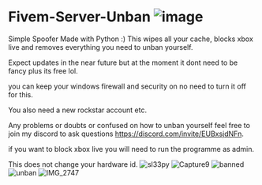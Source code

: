 # Fivem-Server-Unban                                              ![image](https://user-images.githubusercontent.com/116701630/198017571-2b5e803e-a037-4547-8796-50d45ec2a835.png)

Simple Spoofer Made with Python :) This wipes all your cache, blocks xbox live and removes everything you need to unban yourself.

Expect updates in the near future but at the moment it dont need to be fancy plus its free lol.

you can keep your windows firewall and security on no need to turn it off for this.

You also need a new rockstar account etc.

Any problems or doubts or confused on how to unban yourself feel free to join my discord to ask questions https://discord.com/invite/EUBxsjdNFn.

if you want to block xbox live you will need to run the programme as admin.

This does not change your hardware id.
![sl33py](https://user-images.githubusercontent.com/116701630/202930335-c1f138cc-eb1d-483d-8612-bb8e85a7294e.PNG)
![Capture9](https://user-images.githubusercontent.com/116701630/198208733-cf4b3441-54ad-4dd3-a273-daf39ddb71bc.PNG)
![banned](https://user-images.githubusercontent.com/116701630/200037598-31d1cacb-8bfd-4a18-9ef3-18b48be5f608.PNG)
![unban](https://user-images.githubusercontent.com/116701630/200037619-91b09f36-0252-47fb-96ac-0e1774027376.PNG)
![IMG_2747](https://user-images.githubusercontent.com/116701630/198274073-41a74509-0919-4e30-a907-12bcd23a3d32.png)
